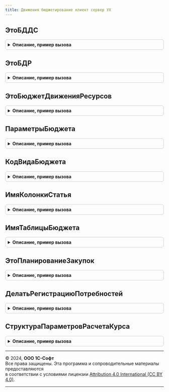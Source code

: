 ```yaml
---
title: Движения бюджетирование клиент сервер УХ
---
```



## ЭтоБДДС
<details style="margin: 1em 0; padding: 0.5em; border: 1px solid #ccc; border-radius: 6px;">

<summary style="font-weight: bold; cursor: pointer;">Описание, пример вызова</summary>

```bsl

Функция ЭтоБДДС(ВидБюджета) Экспорт
```

Пример вызова
```bsl
Результат = ДвиженияБюджетированиеКлиентСерверУХ.ЭтоБДДС(ВидБюджета) 
```
</details>

## ЭтоБДР
<details style="margin: 1em 0; padding: 0.5em; border: 1px solid #ccc; border-radius: 6px;">

<summary style="font-weight: bold; cursor: pointer;">Описание, пример вызова</summary>

```bsl

Функция ЭтоБДР(ВидБюджета) Экспорт
```

Пример вызова
```bsl
Результат = ДвиженияБюджетированиеКлиентСерверУХ.ЭтоБДР(ВидБюджета) 
```
</details>

## ЭтоБюджетДвиженияРесурсов
<details style="margin: 1em 0; padding: 0.5em; border: 1px solid #ccc; border-radius: 6px;">

<summary style="font-weight: bold; cursor: pointer;">Описание, пример вызова</summary>

```bsl

Функция ЭтоБюджетДвиженияРесурсов(ВидБюджета) Экспорт
```

Пример вызова
```bsl
Результат = ДвиженияБюджетированиеКлиентСерверУХ.ЭтоБюджетДвиженияРесурсов(ВидБюджета) 
```
</details>

## ПараметрыБюджета
<details style="margin: 1em 0; padding: 0.5em; border: 1px solid #ccc; border-radius: 6px;">

<summary style="font-weight: bold; cursor: pointer;">Описание, пример вызова</summary>

```bsl

Функция ПараметрыБюджета(ВидБюджета) Экспорт
```

Пример вызова
```bsl
Результат = ДвиженияБюджетированиеКлиентСерверУХ.ПараметрыБюджета(ВидБюджета) 
```
</details>

## КодВидаБюджета
<details style="margin: 1em 0; padding: 0.5em; border: 1px solid #ccc; border-radius: 6px;">

<summary style="font-weight: bold; cursor: pointer;">Описание, пример вызова</summary>

```bsl

Функция КодВидаБюджета(ВидБюджета) Экспорт
```

Пример вызова
```bsl
Результат = ДвиженияБюджетированиеКлиентСерверУХ.КодВидаБюджета(ВидБюджета) 
```
</details>

## ИмяКолонкиСтатья
<details style="margin: 1em 0; padding: 0.5em; border: 1px solid #ccc; border-radius: 6px;">

<summary style="font-weight: bold; cursor: pointer;">Описание, пример вызова</summary>

```bsl

Функция ИмяКолонкиСтатья(ВидБюджета) Экспорт
```

Пример вызова
```bsl
Результат = ДвиженияБюджетированиеКлиентСерверУХ.ИмяКолонкиСтатья(ВидБюджета) 
```
</details>

## ИмяТаблицыБюджета
<details style="margin: 1em 0; padding: 0.5em; border: 1px solid #ccc; border-radius: 6px;">

<summary style="font-weight: bold; cursor: pointer;">Описание, пример вызова</summary>

```bsl

Функция ИмяТаблицыБюджета(ВидБюджета) Экспорт
```

Пример вызова
```bsl
Результат = ДвиженияБюджетированиеКлиентСерверУХ.ИмяТаблицыБюджета(ВидБюджета) 
```
</details>

## ЭтоПланированиеЗакупок
<details style="margin: 1em 0; padding: 0.5em; border: 1px solid #ccc; border-radius: 6px;">

<summary style="font-weight: bold; cursor: pointer;">Описание, пример вызова</summary>

```bsl

Функция ЭтоПланированиеЗакупок(Документ) Экспорт
```

Пример вызова
```bsl
Результат = ДвиженияБюджетированиеКлиентСерверУХ.ЭтоПланированиеЗакупок(Документ) 
```
</details>

## ДелатьРегистрациюПотребностей
<details style="margin: 1em 0; padding: 0.5em; border: 1px solid #ccc; border-radius: 6px;">

<summary style="font-weight: bold; cursor: pointer;">Описание, пример вызова</summary>

```bsl

Функция ДелатьРегистрациюПотребностей(Документ) Экспорт
```

Пример вызова
```bsl
Результат = ДвиженияБюджетированиеКлиентСерверУХ.ДелатьРегистрациюПотребностей(Документ) 
```
</details>

## СтруктураПараметровРасчетаКурса
<details style="margin: 1em 0; padding: 0.5em; border: 1px solid #ccc; border-radius: 6px;">

<summary style="font-weight: bold; cursor: pointer;">Описание, пример вызова</summary>

```bsl

Функция СтруктураПараметровРасчетаКурса() Экспорт
```

Пример вызова
```bsl
Результат = ДвиженияБюджетированиеКлиентСерверУХ.СтруктураПараметровРасчетаКурса() 
```
</details>

---

© 2024, **ООО 1С-Софт**  
Все права защищены. Эта программа и сопроводительные материалы предоставляются  
в соответствии с условиями лицензии [Attribution 4.0 International (CC BY 4.0)](https://creativecommons.org/licenses/by/4.0/legalcode).

---
